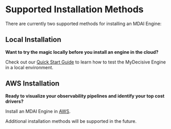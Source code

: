 # Supported Installation Methods

There are currently two supported methods for installing an MDAI Engine:

<!-- toc -->

## Local Installation

**Want to try the magic locally before you install an engine in the cloud?**

Check out our [Quick Start Guide](./local/quick-start.md) to learn how to test the MyDecisive Engine in a local environment.

## AWS Installation

**Ready to visualize your observability pipelines and identify your top cost drivers?**

Install an MDAI Engine in [AWS](./aws/start.md).

Additional installation methods will be supported in the future.
